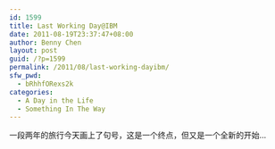 ```yaml
---
id: 1599
title: Last Working Day@IBM
date: 2011-08-19T23:37:47+08:00
author: Benny Chen
layout: post
guid: /?p=1599
permalink: /2011/08/last-working-dayibm/
sfw_pwd:
  - bRhhfORexs2k
categories:
  - A Day in the Life
  - Something In The Way
---
```

一段两年的旅行今天画上了句号，这是一个终点，但又是一个全新的开始&#8230;